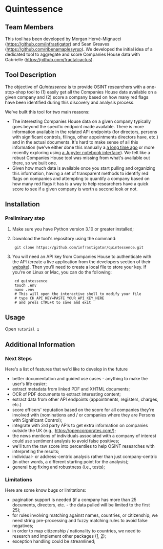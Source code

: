 # Quintessence

## Team Members
This tool has been developed by Morgan Hervé-Mignucci (https://github.com/infrastigator) and Sean Greaves (https://github.com/ribenamaplesyrup).
We developed the initial idea of a dedicated tool to aggregate and score Companies House data with Gabrielle (https://github.com/fractalcactus).

## Tool Description
The objective of _Quintessence_ is to provide OSINT researchers with a one-stop-shop tool to (1) easily get all the Companies House data available on a given company and (2) score a company based on how many red flags have been identified during this discovery and analysis process.

We've built this tool for two main reasons:
* The interesting Companies House data on a given company typically goes beyond the specific endpoint made available. There is more information available in the related API endpoints (for directors, persons with significant controls, filings, other appointments directors have, etc.) and in the actual documents. It's hard to make sense of all this information (we've either done this manually a [a long time ago](https://www.climatepolicyinitiative.org/publication/san-giorgio-group-case-studies-walney-offshore-windfarms/) or more recently exploring using [a Jupyter notebook interface](https://github.com/ribenamaplesyrup/sugartrail)). We felt like a robust Companies House tool was missing from what's available out there, so we built one.
* Given how much data is available once you start pulling and organizing this information, having a set of transparent methods to identify red flags on companies and attempting to quantify a company based on how many red flags it has is a way to help researchers have a quick score to see if a given company is worth a second look or not.

## Installation
### Preliminary step
1. Make sure you have Python version 3.10 or greater installed;
2. Download the tool's repository using the command:

        git clone https://github.com/infrastigator/quintessence.git

3. You will need an API key from Companies House to authenticate with the API (create a live application from the developers section of their [website](https://find-and-update.company-information.service.gov.uk/)).
Then you'll need to create a local file to store your key. If you're on Linux or Mac, you can do the following:

        cd quintessence
        touch .env
        nano .env
        # This will open the interactive shell to modify your file
        # type CH_API_KEY=PASTE_YOUR_API_KEY_HERE
        # and press CTRL+X to save and exit

## Usage
Open `Tutorial 1`

## Additional Information
### Next Steps
Here's a list of features that we'd like to develop in the future
* better documentation and guided use cases - anything to make the user's life easier;
* extract metadata from linked PDF and XHTML documents;
* OCR of PDF documents to extract interesting content;
* extract data from other API endpoints (appointments, registers, charges, etc.)
* score officers' reputation based on the score for all companies they're involved with (nominations and / or companies where they are Persons with Significant Control);
* integrate with 3rd party APIs to get extra information on companies outside the UK (e.g., https://opencorporates.com/);
* the news mentions of individuals associated with a company of interest could use sentiment analysis to avoid false positives;
* we'll turn the raw score into percentiles to help OSINT researches with interpreting the results;
* individual- or address-centric analysis rather than just company-centric (in other words, a different starting point for the analysis);
* general bug fixing and robustness (i.e., tests);

### Limitations
Here are some know bugs or limitations:
* pagination support is needed (if a company has more than 25 documents, directors, etc. - the data pulled will be limited to the first 25);
* for rules involving matching against names, countries, or citizenship, we need string pre-processing and fuzzy matching rules to avoid false negatives;
* in order to map citizenship / nationality to countries, we need to research and implement other packages ([1](https://github.com/flyingcircusio/pycountry), [2](https://github.com/knowitall/chunkedextractor/blob/master/src/main/resources/edu/knowitall/chunkedextractor/demonyms.csv));
* exception handling could be streamlined;
